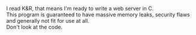 I read K&R, that means I'm ready to write a web server in C.  
This program is guaranteed to have massive memory leaks, security flaws and generally not fit for use at all.  
Don't look at the code.
